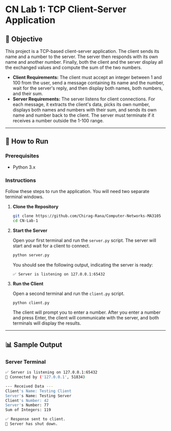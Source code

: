# CN Lab 1: TCP Client-Server Application

## 🎯 Objective

This project is a TCP-based client-server application. The client sends its name and a number to the server. The server then responds with its own name and another number. Finally, both the client and the server display all the exchanged values and compute the sum of the two numbers.

-   **Client Requirements:** The client must accept an integer between 1 and 100 from the user, send a message containing its name and the number, wait for the server's reply, and then display both names, both numbers, and their sum.
-   **Server Requirements:** The server listens for client connections. For each message, it extracts the client's data, picks its own number, displays both names and numbers with their sum, and sends its own name and number back to the client. The server must terminate if it receives a number outside the 1-100 range.

---

## 🚀 How to Run

### Prerequisites

-   Python 3.x

### Instructions

Follow these steps to run the application. You will need two separate terminal windows.

1.  **Clone the Repository**

    ```bash
    git clone https://github.com/Chirag-Rana/Computer-Networks-MA3105
    cd CN-Lab-1
    ```

2.  **Start the Server**

    Open your first terminal and run the `server.py` script. The server will start and wait for a client to connect.

    ```bash
    python server.py
    ```

    You should see the following output, indicating the server is ready:
    ```
    ✅ Server is listening on 127.0.0.1:65432
    ```

3.  **Run the Client**

    Open a second terminal and run the `client.py` script.

    ```bash
    python client.py
    ```

    The client will prompt you to enter a number. After you enter a number and press Enter, the client will communicate with the server, and both terminals will display the results.

---

## 📊 Sample Output

### Server Terminal

```bash
✅ Server is listening on 127.0.0.1:65432
🤝 Connected by ('127.0.0.1', 51834)

--- Received Data ---
Client's Name: Testing Client
Server's Name: Testing Server
Client's Number: 42
Server's Number: 77
Sum of Integers: 119

✅ Response sent to client.
🔌 Server has shut down.
